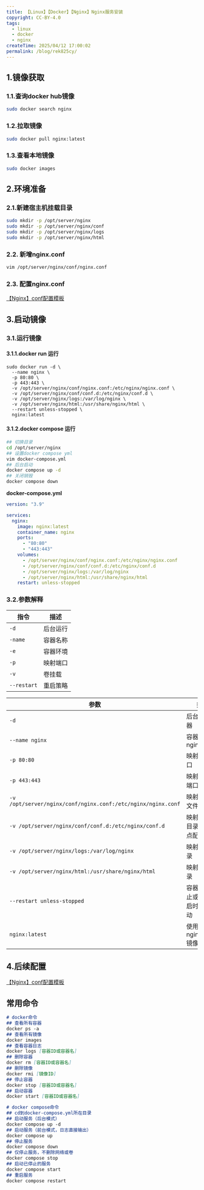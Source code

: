 ```yaml
---
title: 【Linux】【Docker】【Nginx】Nginx服务安装
copyright: CC-BY-4.0
tags:
  - linux
  - docker
  - nginx
createTime: 2025/04/12 17:00:02
permalink: /blog/rek825cy/
---
```


## 1.镜像获取

### 1.1.查询docker hub镜像

```bash
sudo docker search nginx
```

### 1.2.拉取镜像

```bash
sudo docker pull nginx:latest
```

### 1.3.查看本地镜像

```bash
sudo docker images
```

## 2.环境准备
### 2.1.新建宿主机挂载目录

```bash
sudo mkdir -p /opt/server/nginx
sudo mkdir -p /opt/server/nginx/conf
sudo mkdir -p /opt/server/nginx/logs
sudo mkdir -p /opt/server/nginx/html
```

### 2.2. 新增nginx.conf

```bash
vim /opt/server/nginx/conf/nginx.conf
```

### 2.3. 配置nginx.conf

[【Nginx】conf配置模板](../../代码模板/Nginx%20conf配置模板.md)

## 3.启动镜像

### 3.1.运行镜像
#### 3.1.1.docker run 运行

```shell
sudo docker run -d \
  --name nginx \
  -p 80:80 \
  -p 443:443 \
  -v /opt/server/nginx/conf/nginx.conf:/etc/nginx/nginx.conf \
  -v /opt/server/nginx/conf/conf.d:/etc/nginx/conf.d \
  -v /opt/server/nginx/logs:/var/log/nginx \
  -v /opt/server/nginx/html:/usr/share/nginx/html \
  --restart unless-stopped \
  nginx:latest
```
#### 3.1.2.docker compose 运行

```bash
## 切换目录
cd /opt/server/nginx
## 设置docker compose yml
vim docker-compose.yml
## 后台启动
docker compose up -d
## 关闭销毁
docker compose down
```

**docker-compose.yml**

```yaml
version: "3.9"

services:
  nginx:
    image: nginx:latest
    container_name: nginx
    ports:
      - "80:80"
      - "443:443"
    volumes:
      - /opt/server/nginx/conf/nginx.conf:/etc/nginx/nginx.conf
      - /opt/server/nginx/conf/conf.d:/etc/nginx/conf.d
      - /opt/server/nginx/logs:/var/log/nginx
      - /opt/server/nginx/html:/usr/share/nginx/html
    restart: unless-stopped

```

### 3.2.参数解释

| 指令        | 描述     |
| ----------- | -------- |
| `-d`        | 后台运行 |
| `-name`     | 容器名称 |
| `-e`        | 容器环境 |
| `-p`        | 映射端口 |
| `-v`        | 卷挂载   |
| `--restart` | 重启策略 |

| 参数                                                         | 描述                             |
| ------------------------------------------------------------ | -------------------------------- |
| `-d`                                                         | 后台运行容器                     |
| `--name nginx`                                               | 容器命名为 nginx                 |
| `-p 80:80`                                                   | 映射 80 端口                     |
| `-p 443:443`                                                 | 映射 443 端口                    |
| `-v /opt/server/nginx/conf/nginx.conf:/etc/nginx/nginx.conf` | 映射主配置文件                   |
| `-v /opt/server/nginx/conf/conf.d:/etc/nginx/conf.d`         | 映射子配置目录（多站点配置）     |
| `-v /opt/server/nginx/logs:/var/log/nginx`                   | 映射日志目录                     |
| `-v /opt/server/nginx/html:/usr/share/nginx/html`            | 映射网页目录                     |
| `--restart unless-stopped`                                   | 容器意外停止或系统重启时自动启动 |
| `nginx:latest`                                               | 使用 nginx:latest 镜像           |

## 4.后续配置

[【Nginx】conf配置模板](../../代码模板/Nginx%20conf配置模板.md)

## 常用命令

```markdown
# docker命令
## 查看所有容器
docker ps -a
## 查看所有镜像
docker images
## 查看容器日志
docker logs [容器ID或容器名]
## 删除容器
docker rm [容器ID或容器名]
## 删除镜像
docker rmi [镜像ID]
## 停止容器
docker stop [容器ID或容器名]
## 启动容器
docker start [容器ID或容器名]

# docker compose命令
## cd到docker-compose.yml所在目录
## 启动服务（后台模式）
docker compose up -d
## 启动服务（前台模式，日志直接输出）
docker compose up
## 停止服务
docker compose down
## 仅停止服务，不删除网络或卷
docker compose stop
## 启动已停止的服务
docker compose start
## 重启服务
docker compose restart
```

